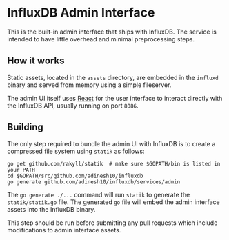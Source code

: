 # InfluxDB Admin Interface

This is the built-in admin interface that ships with InfluxDB. The service is intended to have little overhead and minimal preprocessing steps.

## How it works

Static assets, located in the `assets` directory, are embedded in the `influxd` binary and served from memory using a simple fileserver.

The admin UI itself uses [React](https://github.com/facebook/react) for the user interface to interact directly with the InfluxDB API, usually running on port `8086`.

## Building

The only step required to bundle the admin UI with InfluxDB is to create a compressed file system using `statik` as follows:

```
go get github.com/rakyll/statik  # make sure $GOPATH/bin is listed in your PATH
cd $GOPATH/src/github.com/adinesh10/influxdb
go generate github.com/adinesh10/influxdb/services/admin
```

The `go generate ./...` command will run `statik` to generate the `statik/statik.go` file. The generated `go` file will embed the admin interface assets into the InfluxDB binary.

This step should be run before submitting any pull requests which include modifications to admin interface assets.
